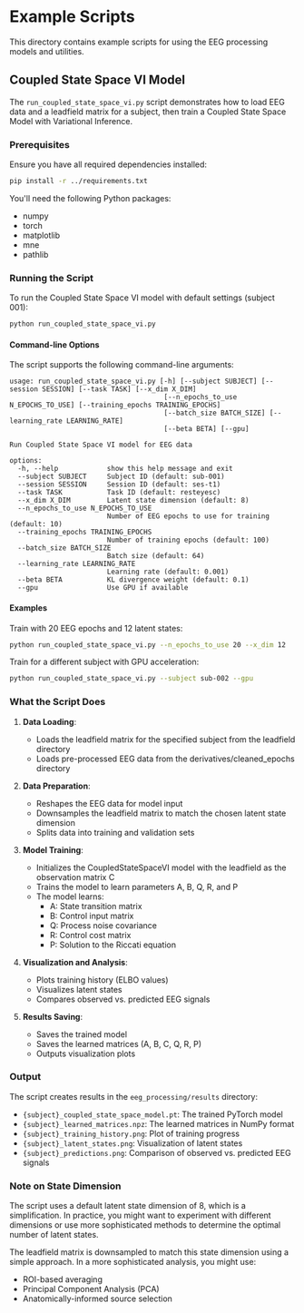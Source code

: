 # Example Scripts

This directory contains example scripts for using the EEG processing models and utilities.

## Coupled State Space VI Model

The `run_coupled_state_space_vi.py` script demonstrates how to load EEG data and a leadfield matrix for a subject, then train a Coupled State Space Model with Variational Inference.

### Prerequisites

Ensure you have all required dependencies installed:

```bash
pip install -r ../requirements.txt
```

You'll need the following Python packages:
- numpy
- torch
- matplotlib
- mne
- pathlib

### Running the Script

To run the Coupled State Space VI model with default settings (subject 001):

```bash
python run_coupled_state_space_vi.py
```

#### Command-line Options

The script supports the following command-line arguments:

```
usage: run_coupled_state_space_vi.py [-h] [--subject SUBJECT] [--session SESSION] [--task TASK] [--x_dim X_DIM]
                                      [--n_epochs_to_use N_EPOCHS_TO_USE] [--training_epochs TRAINING_EPOCHS]
                                      [--batch_size BATCH_SIZE] [--learning_rate LEARNING_RATE]
                                      [--beta BETA] [--gpu]

Run Coupled State Space VI model for EEG data

options:
  -h, --help            show this help message and exit
  --subject SUBJECT     Subject ID (default: sub-001)
  --session SESSION     Session ID (default: ses-t1)
  --task TASK           Task ID (default: resteyesc)
  --x_dim X_DIM         Latent state dimension (default: 8)
  --n_epochs_to_use N_EPOCHS_TO_USE
                        Number of EEG epochs to use for training (default: 10)
  --training_epochs TRAINING_EPOCHS
                        Number of training epochs (default: 100)
  --batch_size BATCH_SIZE
                        Batch size (default: 64)
  --learning_rate LEARNING_RATE
                        Learning rate (default: 0.001)
  --beta BETA           KL divergence weight (default: 0.1)
  --gpu                 Use GPU if available
```

#### Examples

Train with 20 EEG epochs and 12 latent states:
```bash
python run_coupled_state_space_vi.py --n_epochs_to_use 20 --x_dim 12
```

Train for a different subject with GPU acceleration:
```bash
python run_coupled_state_space_vi.py --subject sub-002 --gpu
```

### What the Script Does

1. **Data Loading**:
   - Loads the leadfield matrix for the specified subject from the leadfield directory
   - Loads pre-processed EEG data from the derivatives/cleaned_epochs directory

2. **Data Preparation**:
   - Reshapes the EEG data for model input
   - Downsamples the leadfield matrix to match the chosen latent state dimension
   - Splits data into training and validation sets

3. **Model Training**:
   - Initializes the CoupledStateSpaceVI model with the leadfield as the observation matrix C
   - Trains the model to learn parameters A, B, Q, R, and P
   - The model learns:
     - A: State transition matrix
     - B: Control input matrix
     - Q: Process noise covariance
     - R: Control cost matrix
     - P: Solution to the Riccati equation

4. **Visualization and Analysis**:
   - Plots training history (ELBO values)
   - Visualizes latent states
   - Compares observed vs. predicted EEG signals

5. **Results Saving**:
   - Saves the trained model
   - Saves the learned matrices (A, B, C, Q, R, P)
   - Outputs visualization plots

### Output

The script creates results in the `eeg_processing/results` directory:
- `{subject}_coupled_state_space_model.pt`: The trained PyTorch model
- `{subject}_learned_matrices.npz`: The learned matrices in NumPy format
- `{subject}_training_history.png`: Plot of training progress
- `{subject}_latent_states.png`: Visualization of latent states
- `{subject}_predictions.png`: Comparison of observed vs. predicted EEG signals

### Note on State Dimension

The script uses a default latent state dimension of 8, which is a simplification. 
In practice, you might want to experiment with different dimensions or use more sophisticated 
methods to determine the optimal number of latent states.

The leadfield matrix is downsampled to match this state dimension using a simple approach.
In a more sophisticated analysis, you might use:
- ROI-based averaging
- Principal Component Analysis (PCA)
- Anatomically-informed source selection 